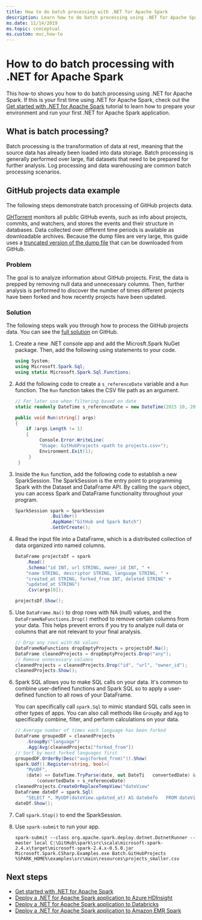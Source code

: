 ```yaml
---
title: How to do batch processing with .NET for Apache Spark
description: Learn how to do batch processing using .NET for Apache Spark.
ms.date: 11/14/2019
ms.topic: conceptual
ms.custom: mvc,how-to
---
```


# How to do batch processing with .NET for Apache Spark

This how-to shows you how to do batch processing using .NET for Apache Spark. If this is your first time using .NET for Apache Spark, check out the [Get started with .NET for Apache Spark](../tutorials/get-started.md) tutorial to learn how to prepare your environment and run your first .NET for Apache Spark application.

## What is batch processing?

Batch processing is the transformation of data at rest, meaning that the source data has already been loaded into data storage. Batch processing is generally performed over large, flat datasets that need to be prepared for further analysis. Log processing and data warehousing are common batch processing scenarios. 

## GitHub projects data example

The following steps demonstrate batch processing of GitHub projects data. 

[GHTorrent](http://ghtorrent.org/) monitors all public GitHub events, such as info about projects, commits, and watchers, and stores the events and their structure in databases. Data collected over different time periods is available as downloadable archives. Because the dump files are very large, this guide uses a [truncated version of the dump file]() that can be downloaded from GitHub.

### Problem

The goal is to analyze information about GitHub projects. First, the data is prepped by removing null data and unnecessary columns. Then, further analysis is performed to discover the number of times different projects have been forked and how recently projects have been updated.

### Solution

The following steps walk you through how to process the GitHub projects data. You can see the [full solution](https://github.com/dotnet/spark/blob/master/examples/Microsoft.Spark.CSharp.Examples/Sql/Batch/GitHubProjects.cs) on GitHub.

1. Create a new .NET console app and add the Microsft.Spark NuGet package. Then, add the following using statements to your code.

   ```csharp
   using System;
   using Microsoft.Spark.Sql;
   using static Microsoft.Spark.Sql.Functions;
   ```

1. Add the following code to create a `s_referenceDate` variable and a `Run` function. The `Run` function takes the CSV file path as an argument.

   ```csharp
   // For later use when filtering based on date
   static readonly DateTime s_referenceDate = new DateTime(2015 10, 20);

   public void Run(string[] args)
   {
       if (args.Length != 1)
       {
            Console.Error.WriteLine(
            "Usage: GitHubProjects <path to projects.csv>");
            Environment.Exit(1);
        }
    }
   ```

1. Inside the `Run` function, add the following code to establish a new SparkSession. The SparkSession is the entry point to programming Spark with the Dataset and DataFrame API. By calling the `spark` object, you can access Spark and DataFrame functionality throughout your program.

   ```csharp
   SparkSession spark = SparkSession
                .Builder()
                .AppName("GitHub and Spark Batch")
                .GetOrCreate();
   ```

1. Read the input file into a DataFrame, which is a distributed collection of data organized into named columns.

   ```csharp
   DataFrame projectsDf = spark
       .Read()
       .Schema("id INT, url STRING, owner_id INT, " +
       "name STRING, descriptor STRING, language STRING, " +
       "created_at STRING, forked_from INT, deleted STRING" +
       "updated_at STRING")
       .Csv(args[0]);

   projectsDf.Show();
   ```

1. Use `DataFrame.Na()` to drop rows with NA (null) values, and the `DataFrameNaFunctions.Drop()` method to remove certain columns from your data. This helps prevent errors if you try to analyze null data or columns that are not relevant to your final analysis.

   ```csharp
   // Drop any rows with NA values
   DataFrameNaFunctions dropEmptyProjects = projectsDf.Na();
   DataFrame cleanedProjects = dropEmptyProjects.Drop("any");   
   // Remove unnecessary columns
   cleanedProjects = cleanedProjects.Drop("id", "url", "owner_id");
   cleanedProjects.Show();
   ```

1. Spark SQL allows you to make SQL calls on your data. It's common to combine user-defined functions and Spark SQL so to apply a user-defined function to all rows of your DataFrame.

   You can specifically call `spark.Sql` to mimic standard SQL calls seen in other types of apps. You can also call methods like `GroupBy` and `Agg` to specifically combine, filter, and perform calculations on your data.

   ```csharp
   // Average number of times each language has been forked
   DataFrame groupedDF = cleanedProjects
       .GroupBy("language")
       .Agg(Avg(cleanedProjects["forked_from"])   
   // Sort by most forked languages first
   groupedDF.OrderBy(Desc("avg(forked_from)")).Show(   
   spark.Udf().Register<string, bool>(
       "MyUDF",
       (date) => DateTime.TryParse(date, out DateTi   convertedDate) &&
           (convertedDate > s_referenceDate)   
   cleanedProjects.CreateOrReplaceTempView("dateView"   
   DataFrame dateDf = spark.Sql(
       "SELECT *, MyUDF(dateView.updated_at) AS datebefo   FROM dateView");
   dateDf.Show();
   ```

1. Call `spark.Stop()` to end the SparkSession.

1. Use `spark-submit` to run your app.

   ```console
   spark-submit --class org.apache.spark.deploy.dotnet.DotnetRunner --master local C:\GitHub\spark\src\scala\microsoft-spark-2.4.x\target\microsoft-spark-2.4.x-0.5.0.jar Microsoft.Spark.CSharp.Examples.exe Batch.GitHubProjects %SPARK_HOME%\examples\src\main\resources\projects_smaller.csv
   ```

## Next steps

* [Get started with .NET for Apache Spark](../tutorials/get-started.md)
* [Deploy a .NET for Apache Spark application to Azure HDInsight](../tutorials/hdinsight-deployment.md)
* [Deploy a .NET for Apache Spark application to Databricks](../tutorials/databricks-deployment.md)
* [Deploy a .NET for Apache Spark application to Amazon EMR Spark](../tutorials/amazon-emr-spark-deployment.md)

